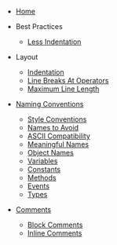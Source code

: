 - [Home](/ "VBA-Standard")

- Best Practices

  - [Less Indentation](BestPractice/LessIndentation.md "VBA Standard - Best Practice - Less Indentation")

- Layout

  - [Indentation](Layout/Indentation.md "VBA Standard - Layout - Indentation")
  - [Line Breaks At Operators](Layout/LineBreaksAtOperators.md "VBA Standard - Layout - Line Breaks At Operators")
  - [Maximum Line Length](Layout/MaximumLineLength.md "VBA Standard - Layout - Maximum Line Length")

- [Naming Conventions](NamingConventions/NamingConventionsGeneral.md#Naming-Conventions "VBA Standard - Naming Conventions")

  - [Style Conventions](NamingConventions/NamingConventionsGeneral.md#Style-Conventions "VBA Standard - NamingConventions - Style Conventions")
  - [Names to Avoid](NamingConventions/NamingConventionsGeneral.md#Names-to-Avoid "VBA Standard - NamingConventions - Names to Avoid")
  - [ASCII Compatibility](NamingConventions/NamingConventionsGeneral.md#ASCII-Compatibility "VBA Standard - NamingConventions - ASCII Compatibility")
  - [Meaningful Names](NamingConventions/NamingConventionsGeneral.md#Meaningful-Names "VBA Standard - NamingConventions - Meaningful Names")
  - [Object Names](NamingConventions/NamingConventionsGeneral.md#Object-Names "VBA Standard - NamingConventions - Object Names")
  - [Variables](NamingConventions/NamingConventionsGeneral.md#Variables "VBA Standard - NamingConventions - Variables")
  - [Constants](NamingConventions/NamingConventionsGeneral.md#Constants "VBA Standard - NamingConventions - Constants")
  - [Methods](NamingConventions/NamingConventionsGeneral.md#Methods "VBA Standard - NamingConventions - Methods")
  - [Events](NamingConventions/NamingConventionsGeneral.md#Events "VBA Standard - NamingConventions - Events")
  - [Types](NamingConventions/NamingConventionsGeneral.md#Types "VBA Standard - NamingConventions - Types")

- [Comments](Content/Comments.md#Comments)
  - [Block Comments](Content/Comments.md#Block-Comments)
  - [Inline Comments](Content/Comments.md#Inline-Comments)
